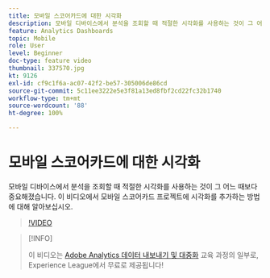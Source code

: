```yaml
---
title: 모바일 스코어카드에 대한 시각화
description: 모바일 디바이스에서 분석을 조회할 때 적절한 시각화를 사용하는 것이 그 어느 때보다 중요해졌습니다. 이 비디오에서 모바일 스코어카드 프로젝트에 시각화를 추가하는 방법에 대해 알아보십시오.
feature: Analytics Dashboards
topic: Mobile
role: User
level: Beginner
doc-type: feature video
thumbnail: 337570.jpg
kt: 9126
exl-id: cf9c1f6a-ac07-42f2-be57-305006de86cd
source-git-commit: 5c11ee3222e5e3f81a13ed8fbf2cd22fc32b1740
workflow-type: tm+mt
source-wordcount: '88'
ht-degree: 100%

---
```


# 모바일 스코어카드에 대한 시각화

모바일 디바이스에서 분석을 조회할 때 적절한 시각화를 사용하는 것이 그 어느 때보다 중요해졌습니다. 이 비디오에서 모바일 스코어카드 프로젝트에 시각화를 추가하는 방법에 대해 알아보십시오.

>[!VIDEO](https://video.tv.adobe.com/v/337570/?quality=12&learn=on)

>[!INFO]
>
> 이 비디오는 [Adobe Analytics 데이터 내보내기 및 대중화](https://experienceleague.adobe.com/?recommended=Analytics-A-1-2022.1.democratizing) 교육 과정의 일부로, Experience League에서 무료로 제공됩니다!